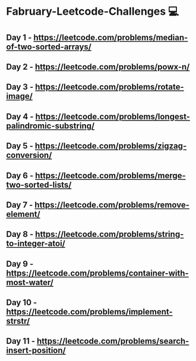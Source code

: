 # Fabruary-Leetcode-Challenges 💻

## Day 1 - https://leetcode.com/problems/median-of-two-sorted-arrays/

## Day 2 - https://leetcode.com/problems/powx-n/

## Day 3 - https://leetcode.com/problems/rotate-image/

## Day 4 - https://leetcode.com/problems/longest-palindromic-substring/

## Day 5 - https://leetcode.com/problems/zigzag-conversion/

## Day 6 - https://leetcode.com/problems/merge-two-sorted-lists/

## Day 7 - https://leetcode.com/problems/remove-element/

## Day 8 - https://leetcode.com/problems/string-to-integer-atoi/

## Day 9 - https://leetcode.com/problems/container-with-most-water/

## Day 10 - https://leetcode.com/problems/implement-strstr/

## Day 11 - https://leetcode.com/problems/search-insert-position/
